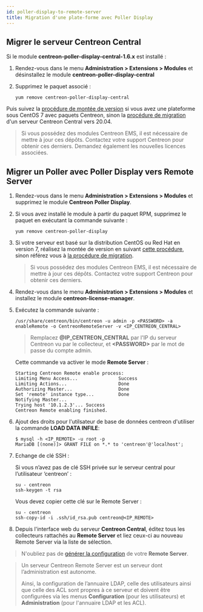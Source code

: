 ```yaml
---
id: poller-display-to-remote-server
title: Migration d'une plate-forme avec Poller Display
---
```


## Migrer le serveur Centreon Central

Si le module **centreon-poller-display-central-1.6.x** est installé :

1. Rendez-vous dans le menu **Administration \> Extensions \> Modules** et
désinstallez le module **centreon-poller-display-central**

2. Supprimez le paquet associé :

    ```shell
    yum remove centreon-poller-display-central
    ```

Puis suivez la [procédure de montée de version](../upgrade/upgrade-from-3-4.html)
si vous avez une plateforme sous CentOS 7 avec paquets Centreon, sinon la
[procédure de migration](../migrate/migrate-from-3-4.html) d'un serveur Centreon
Central vers 20.04.

> Si vous possédez des modules Centreon EMS, il est nécessaire de mettre à jour
> ces dépôts. Contactez votre support Centreon pour obtenir ces derniers. Demandez
> également les nouvelles licences associées.

## Migrer un Poller avec Poller Display vers Remote Server

1. Rendez-vous dans le menu **Administration \> Extensions \> Modules** et
supprimez le module **Centreon Poller Display**.

2. Si vous avez installé le module à partir du paquet RPM, supprimez le paquet
en exécutant la commande suivante :

    ```shell
    yum remove centreon-poller-display
    ```

3. Si votre serveur est basé sur la distribution CentOS ou Red Hat en version
7, réalisez la montée de version en suivant [cette procédure](../upgrade/upgrade-from-3-4.html),
sinon référez vous à [la procédure de migration](../migrate/migrate-from-3-4.html).

    > Si vous possédez des modules Centreon EMS, il est nécessaire de mettre à jour
    > ces dépôts. Contactez votre support Centreon pour obtenir ces derniers.

4. Rendez-vous dans le menu **Administration \> Extensions \> Modules** et
installez le module **centreon-license-manager**.

5.  Exécutez la commande suivante :

    ```shell
    /usr/share/centreon/bin/centreon -u admin -p <PASSWORD> -a enableRemote -o CentreonRemoteServer -v <IP_CENTREON_CENTRAL>
    ```

    > Remplacez **@IP\_CENTREON\_CENTRAL** par l'IP du serveur Centreon vu par le
    > collecteur, et **\<PASSWORD\>** par le mot de passe du compte admin.

    Cette commande va activer le mode **Remote Server** :

    ```shell
    Starting Centreon Remote enable process:
    Limiting Menu Access...               Success
    Limiting Actions...                   Done
    Authorizing Master...                 Done
    Set 'remote' instance type...         Done
    Notifying Master...
    Trying host '10.1.2.3'... Success
    Centreon Remote enabling finished.
    ```

6. Ajout des droits pour l'utilsateur de base de données centreon d'utiliser la
commande **LOAD DATA INFILE**:

    ```shell
    $ mysql -h <IP_REMOTE> -u root -p
    MariaDB [(none)]> GRANT FILE on *.* to 'centreon'@'localhost';
    ```

7. Echange de clé SSH :

    Si vous n’avez pas de clé SSH privée sur le serveur central pour l’utilisateur
    ‘centreon’ :

    ```shell
    su - centreon
    ssh-keygen -t rsa
    ```

    Vous devez copier cette clé sur le Remote Server :

    ```shell
    su - centreon
    ssh-copy-id -i .ssh/id_rsa.pub centreon@<IP_REMOTE>
    ```

8. Depuis l'interface web du serveur **Centreon Central**, éditez
tous les collecteurs rattachés au **Remote Server** et liez ceux-ci au
nouveau Remote Server via la liste de sélection.

> N'oubliez pas de [générer la configuration](../monitoring/deploy.html) de votre
> **Remote Server**.

> Un serveur Centreon Remote Server est un serveur dont l’administration est
> autonome.
>
> Ainsi, la configuration de l’annuaire LDAP, celle des utilisateurs
> ainsi que celle des ACL sont propres à ce serveur et doivent être configurées
> via les menus **Configuration** (pour les utilisateurs) et **Administration**
> (pour l'annuaire LDAP et les ACL).
